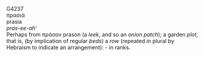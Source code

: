 <body>
  <p>G4237<br>  πρασιά  <br> prasia  <br><i>pras-ee-ah‘ </i><br>Perhaps from   πράσον    prason   (a <i>leek</i>, and so an <i>onion</i> <i>patch</i>); a garden <i>plot</i>, that is, (by implication of regular <i>beds</i>) a <i>row</i> (repeated in plural by Hebraism to indicate an arrangement): - in ranks.<br></p>
 </body>
